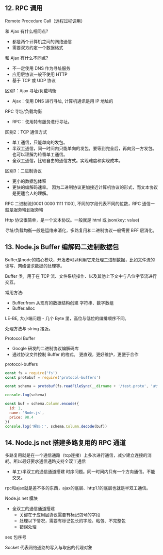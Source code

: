 
## 12. RPC 调用

Remote Procedure Call（远程过程调用）

和 Ajax 有什么相同点?
- 都是两个计算机之间的网络通信
- 需要双方约定一个数据格式

和 Ajax 有什么不同点?
- 不一定使用 DNS 作为寻址服务
- 应用层协议一般不使用 HTTP
- 基于 TCP 或 UDP 协议

区别1：Ajax 寻址/负载均衡
- Ajax：使用 DNS 进行寻址, 计算机通讯是用 IP 地址的

RPC 寻址/负载均衡
- RPC：使用特有服务进行寻址。

区别2：TCP 通信方式
- 单工通信，只能单向的发包。
- 半双工通信，同一时间内只能单向的发包，要等到完全后，再向另一方发包。也可以理解为轮番单工通信。
- 全双工通信，比较自由的通信方式。实现难度和实现成本。

区别3：二进制协议
- 更小的数据包体积
- 更快的编解码速率。 因为二进制协议更加接近计算机协议的形式，而文本协议是更适合人的理解。

RPC 二进制流[0001 0000 1111 1100], 不同的字段代表不同的位数，RPC 通信一般是服务端到服务端

Http 协议很简单，是一个文本协议。一般就是 html 或 json(key: value)

寻址/负载均衡一般是运维来消化，多路复用和二进制协议一般需要 BFF 层消化。


## 13. Node.js Buffer 编解码二进制数据包

Buffer是node的核心模块，开发者可以利用它来处理二进制数据，比如文件流的读写、网络请求数据的处理等。

Buffer 类，用于在 TCP 流、文件系统操作、以及其他上下文中与八位字节流进行交互。
 
 常用方法:
 - Buffer.from 从现有的数据结构创建 字符串、数字数组
 - Buffer.alloc

LE-BE, 大小端问题 - 几个 Byte 里，高位与低位的编排顺序不同。

处理方法与 string 接近。

Protocol Buffer
- Google 研发的二进制协议编解码库
- 通过协议文件控制 Buffer 的格式。 更直观，更好维护，更便于合作

protocol-buffers
```javascript
const fs = require('fs')
const protobuf = require('protocol-buffers')

const schema = protobuf(fs.readFileSync(__dirname + '/test.proto', 'utf-8'))

console.log(schema)

const buf = schema.Column.encode({
  id: 1,
  name: 'Node.js',
  price: 98.4
})
console.log('解码：', schema.Column.decode(buf))

```

## 14. Node.js net 搭建多路复用的 RPC 通道
多路复用就是在一个通信通路（tcp连接）上多次进行通信，减少建立连接的消耗。所以最好要求通信通路支持全双工通信

- 单工/半双工的通信通道搭建
时序问题。同一时间内只有一个方向通信。不能交叉。

rpc和ajax就是差不多的东西，ajax的底层、http1.1的底层也就是半双工通信。

Node.js net 模块
- 全双工的通信通道搭建
  - 关键在于应用层协议需要有标记包号的字段
  - 处理以下情况，需要有标记包长的字段。粘包、不完整包
  - 错误处理
  
seq 包序号

Socket 代表网络通路的写入与取出的代理对象